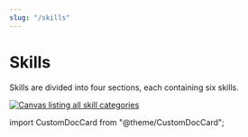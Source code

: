 ```yaml
---
slug: "/skills"
---
```


# Skills

Skills are divided into four sections, each containing six skills.

[![Canvas listing all skill categories](@site/static/canvas/Skills.png)](@site/static/canvas/Skills.png)

import CustomDocCard from "@theme/CustomDocCard";

<section className="row">
    <article className="col col--6 margin-bottom--lg">
        <CustomDocCard href="/skills/hand" icon="✊" title="Hand" description="Being in tune with your body, being strong enough to control your strength." />
    </article>
    <article className="col col--6 margin-bottom--lg">
        <CustomDocCard href="/skills/paper" icon="🤓" title="Paper" description="Using your mind, and knowing a lot of things." />
    </article>
    <article className="col col--6 margin-bottom--lg">
        <CustomDocCard href="/skills/pen" icon="🖌️" title="Pen" description="Skills about using creativity, and understanding others." />
    </article>
    <article className="col col--6 margin-bottom--lg">
        <CustomDocCard href="/skills/sword" icon="🍃" title="Sword" description="Skills about using cunning, and staying out of trouble." />
    </article>
</section>
